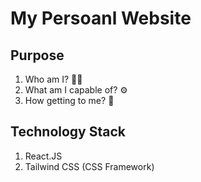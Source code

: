 # My Persoanl Website

## Purpose
1. Who am I? 💁🏻
2. What am I capable of? ⚙️
3. How getting to me? 📲

## Technology Stack
1. React.JS
2. Tailwind CSS (CSS Framework)
